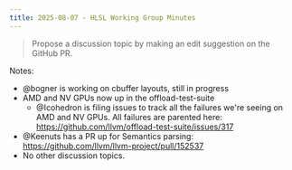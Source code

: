 ```yaml
---
title: 2025-08-07 - HLSL Working Group Minutes
---
```


> Propose a discussion topic by making an edit suggestion on the GitHub PR.

Notes:

* @bogner is working on cbuffer layouts, still in progress
* AMD and NV GPUs now up in the offload-test-suite
  * @Icohedron is filing issues to track all the failures we're seeing on AMD and NV GPUs. All failures are parented here: https://github.com/llvm/offload-test-suite/issues/317
* @Keenuts has a PR up for Semantics parsing: https://github.com/llvm/llvm-project/pull/152537
* No other discussion topics.
